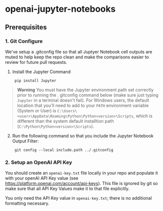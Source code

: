 # openai-jupyter-notebooks

## Prerequisites

### 1. Git Configure
We've setup a .gitconfig file so that all Juptyer Notebook cell outputs are muted to help keep the repo clean and make the comparisons easier to review for future pull requests.


1. Install the Jupyter Command 
    
        pip install Jupyter

> **Warning**
> You must have the Jupyter environment path set correctly prior to running the . gitconfig command below (make sure just typing `Jupyter` in a terminal doesn't fail). For Windows users, the default location that you'll need to add to your `PATH` environment variable (System or User) is `C:\Users\<user>\AppData\Roaming\Python\Python<version>\Scripts`, which is different than the system default installtion path (`C:\Python\Python<version>\Scripts`).

2. Run the following command so that you include the Jupyter Notebook Output Filter:

        git config --local include.path ../.gitconfig



### 2. Setup an OpenAI API Key
You should create an `openai-key.txt` file locally in your repo and populate it with your openAI API Key value (see https://platform.openai.com/account/api-keys). This file is ignored by git so make sure that all API Key Values make it to that file explicitly. 

You only need the API Key value in `openai-key.txt`; there is no additional formatting necessary.